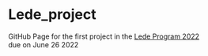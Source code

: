 # Lede_project 
GitHub Page for the first project in the [Lede Program 2022](https://ledeprogram.com/)<br>
due on June 26 2022<br>
